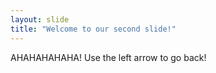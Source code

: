 ```yaml
---
layout: slide
title: "Welcome to our second slide!"
---
```

AHAHAHAHAHA!
Use the left arrow to go back!
